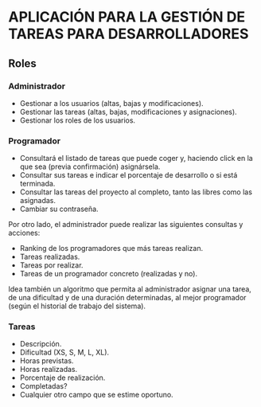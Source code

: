 # APLICACIÓN PARA LA GESTIÓN DE TAREAS PARA DESARROLLADORES
## Roles
### Administrador
- Gestionar a los usuarios (altas, bajas y modificaciones).
- Gestionar las tareas (altas, bajas, modificaciones y asignaciones).
- Gestionar los roles de los usuarios.

### Programador
- Consultará el listado de tareas que puede coger y, haciendo click en la que sea (previa confirmación) asignársela.
- Consultar sus tareas e indicar el porcentaje de desarrollo o si está terminada.
- Consultar las tareas del proyecto al completo, tanto las libres como las asignadas.
- Cambiar su contraseña.

Por otro lado, el administrador puede realizar las siguientes consultas y acciones:
- Ranking de los programadores que más tareas realizan.
- Tareas realizadas.
- Tareas por realizar.
- Tareas de un programador concreto (realizadas y no).

Idea también un algoritmo que permita al administrador asignar una tarea, de una dificultad y de una duración determinadas, al mejor programador (según el historial de trabajo del sistema).

### Tareas
- Descripción.
- Dificultad (XS, S, M, L, XL).
- Horas previstas.
- Horas realizadas.
- Porcentaje de realización.
- Completadas?
- Cualquier otro campo que se estime oportuno.